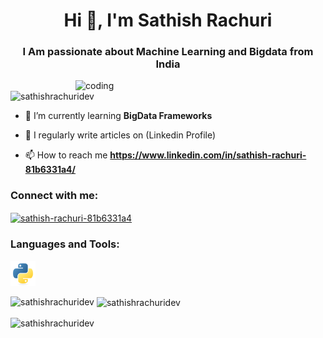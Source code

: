 
<h1 align="center">Hi 👋, I'm Sathish Rachuri</h1>
<h3 align="center">I Am passionate about Machine Learning and Bigdata from India</h3>
<img align="right" alt="coding" width="400" src="https://user-images.githubusercontent.com/55389276/140866485-8fb1c876-9a8f-4d6a-98dc-08c4981eaf70.gif">
<p align="left"> <img src="https://komarev.com/ghpvc/?username=sathishrachuridev&label=Profile%20views&color=0e75b6&style=flat" alt="sathishrachuridev" /> </p>

- 🌱 I’m currently learning **BigData Frameworks**

- 📝 I regularly write articles on (Linkedin Profile)

- 📫 How to reach me **https://www.linkedin.com/in/sathish-rachuri-81b6331a4/**

<h3 align="left">Connect with me:</h3>
<p align="left">
<a href="https://linkedin.com/in/sathish-rachuri-81b6331a4" target="blank"><img align="center" src="https://raw.githubusercontent.com/rahuldkjain/github-profile-readme-generator/master/src/images/icons/Social/linked-in-alt.svg" alt="sathish-rachuri-81b6331a4" height="30" width="40" /></a>
</p>

<h3 align="left">Languages and Tools:</h3>
<p align="left"> <a href="https://www.python.org" target="_blank" rel="noreferrer"> <img src="https://raw.githubusercontent.com/devicons/devicon/master/icons/python/python-original.svg" alt="python" width="40" height="40"/> </a> </p>

<p><img align="left" src="https://github-readme-stats.vercel.app/api/top-langs?username=sathishrachuridev&show_icons=true&locale=en&layout=compact" alt="sathishrachuridev" /></p>

<p>&nbsp;<img align="center" src="https://github-readme-stats.vercel.app/api?username=sathishrachuridev&show_icons=true&locale=en" alt="sathishrachuridev" /></p>

<p><img align="center" src="https://github-readme-streak-stats.herokuapp.com/?user=sathishrachuridev&" alt="sathishrachuridev" /></p>
